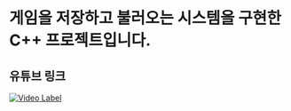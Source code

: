 # 게임을 저장하고 불러오는 시스템을 구현한 C++ 프로젝트입니다.

## 유튜브 링크

[![Video Label](http://img.youtube.com/vi/q9yHCeeIFqo/0.jpg)](https://youtu.be/q9yHCeeIFqo)
